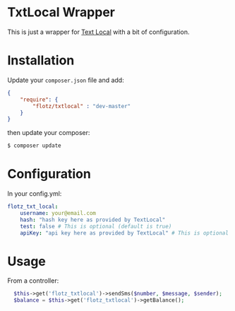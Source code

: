 TxtLocal Wrapper
========================

This is just a wrapper for [Text Local](http://www.textlocal.com/) with a bit of configuration.

Installation
============
Update your `composer.json` file and add:

``` json
{
    "require": {
        "flotz/txtlocal" : "dev-master"
    }
}
```

then update your composer:

``` bash
$ composer update
```

Configuration
============
In your config.yml:

```yml
flotz_txt_local:
    username: your@email.com
    hash: "hash key here as provided by TextLocal"
    test: false # This is optional (default is true)
    apiKey: "api key here as provided by TextLocal" # This is optional
```

Usage
============
From a controller:
```php
  $this->get('flotz_txtlocal')->sendSms($number, $message, $sender);
  $balance = $this->get('flotz_txtlocal')->getBalance();
```
